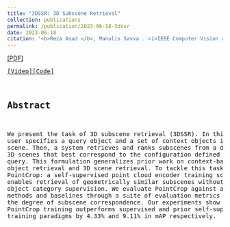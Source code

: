 ```yaml
---
title: "3DSSR: 3D Subscene Retrieval"
collection: publications
permalink: /publication/2023-06-18-3dssr
date: 2023-06-18
citation: '<b>Reza Asad </b>, Manolis Savva . <i>IEEE Computer Vision and Pattern Recognition</i>. <b> CVPR 2023</b>.'
---
```

[[PDF]](https://struco3d.github.io/cvpr2023/papers/02.pdf)<pre/>[[Video]](https://www.youtube.com/watch?v=jMZFzJnu6Sk)[[Code]](https://github.com/reza-asad/3DSSR)

## Abstract
We present the task of 3D subscene retrieval (3DSSR). In this task a user specifies a query object and a set of context objects in a 3D scene. 
Then, a system retrieves and ranks subscenes from a database of 3D scenes that best correspond to the configuration defined by the query. 
This formulation generalizes prior work on context-based 3D object retrieval and 3D scene retrieval. To tackle this task we present 
PointCrop: a self-supervised point cloud encoder training scheme that enables retrieval of geometrically similar subscenes without relying 
on object category supervision. We evaluate PointCrop against alternative methods and baselines through a suite of evaluation metrics that measure 
the degree of subscene correspondence. Our experiments show that PointCrop training outperforms supervised and prior self-supervised training paradigms
by 4.33% and 9.11% in mAP respectively. 
